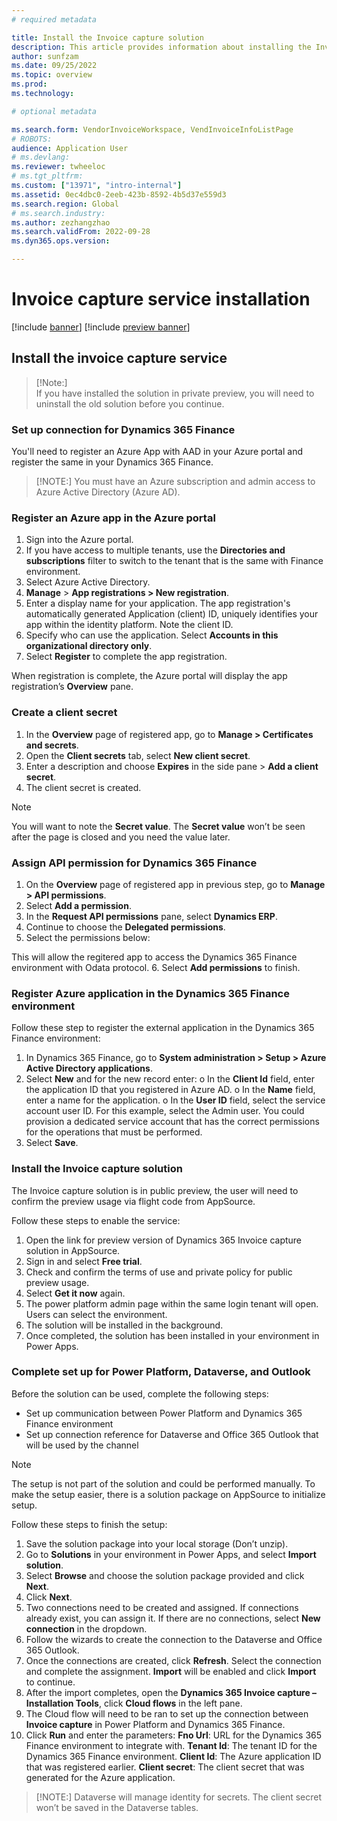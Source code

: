 ```yaml
---
# required metadata

title: Install the Invoice capture solution 
description: This article provides information about installing the Invoice capture solution. 
author: sunfzam
ms.date: 09/25/2022
ms.topic: overview
ms.prod: 
ms.technology: 

# optional metadata

ms.search.form: VendorInvoiceWorkspace, VendInvoiceInfoListPage
# ROBOTS: 
audience: Application User
# ms.devlang: 
ms.reviewer: twheeloc
# ms.tgt_pltfrm: 
ms.custom: ["13971", "intro-internal"]
ms.assetid: 0ec4dbc0-2eeb-423b-8592-4b5d37e559d3
ms.search.region: Global
# ms.search.industry: 
ms.author: zezhangzhao
ms.search.validFrom: 2022-09-28
ms.dyn365.ops.version: 

---
```


# Invoice capture service installation

[!include [banner](../includes/banner.md)]
[!include [preview banner](../includes/preview-banner.md)]

## Install the invoice capture service

>[!Note:]  
> If you have installed the solution in private preview, you will need to uninstall the old solution before you continue. 

### Set up connection for Dynamics 365 Finance 

You'll need to register an Azure App with AAD in your Azure portal and register the same in your Dynamics 365 Finance.

>[!NOTE:]
> You must have an Azure subscription and admin access to Azure Active Directory (Azure AD). 

### Register an Azure app in the Azure portal

1. Sign into the Azure portal.
2. If you have access to multiple tenants, use the **Directories and subscriptions** filter to switch to the tenant that is the same with Finance environment. 
3. Select Azure Active Directory. 
4. **Manage** > **App registrations > New registration**.
5. Enter a display name for your application. The app registration's automatically generated Application (client) ID, uniquely identifies your app within the identity 
platform. Note the client ID. 
6. Specify who can use the application. Select **Accounts in this organizational directory only**. 
7. Select **Register** to complete the app registration. 

When registration is complete, the Azure portal will display the app registration’s **Overview** pane. 

### Create a client secret

1. In the **Overview** page of registered app, go to **Manage > Certificates and secrets**.
2. Open the **Client secrets** tab, select **New client secret**.
3. Enter a description and choose **Expires** in the side pane > **Add a client secret**. 
4. The client secret is created. 

>[!Note] 
> You will want to note the **Secret value**. The **Secret value** won’t be seen after the page is closed and you need the value later.  

### Assign API permission for Dynamics 365 Finance 
1. On the **Overview** page of registered app in previous step, go to **Manage > API permissions**.
2. Select **Add a permission**.
3. In the **Request API permissions** pane, select **Dynamics ERP**.
4. Continue to choose the **Delegated permissions**.
5. Select the permissions below: 



This will allow the regitered app to access the Dynamics 365 Finance environment with Odata protocol.
6. Select **Add permissions** to finish.


### Register Azure application in the Dynamics 365 Finance environment

Follow these step to register the external application in the Dynamics 365 Finance environment:
1. In Dynamics 365 Finance, go to **System administration > Setup > Azure Active Directory applications**. 
2. Select **New** and for the new record enter: 
o In the **Client Id** field, enter the application ID that you registered in Azure AD. 
o In the **Name** field, enter a name for the application. 
o In the **User ID** field, select the service account user ID. For this example, select the Admin user. You could provision a dedicated service account that has the
correct permissions for the operations that must be performed. 
3. Select **Save**.

### Install the Invoice capture solution

The Invoice capture solution is in public preview, the user will need to confirm the preview usage via flight code from AppSource. 

Follow these steps to enable the service:

1. Open the link for preview version of Dynamics 365 Invoice capture solution in AppSource.
2. Sign in and select **Free trial**.
3. Check and confirm the terms of use and private policy for public preview usage. 
4. Select **Get it now** again.
5. The power platform admin page within the same login tenant will open. Users can select the environment.  
6. The solution will be installed in the background.
7. Once completed, the solution has been installed in your environment in Power Apps.


### Complete set up for Power Platform, Dataverse, and Outlook 

Before the solution can be used, complete the following steps: 
- Set up communication between Power Platform and Dynamics 365 Finance environment 
- Set up connection reference for Dataverse and Office 365 Outlook that will be used by the channel

> [!NOTE] 
> The setup is not part of the solution and could be performed manually. To make the setup easier, there is a solution package on AppSource to initialize setup. 

Follow these steps to finish the setup:

1. Save the solution package into your local storage (Don’t unzip). 
2. Go to **Solutions** in your environment in Power Apps, and select **Import solution**.
3. Select **Browse** and choose the solution package provided and click **Next**.
4. Click **Next**.   
5. Two connections need to be created and assigned. If connections already exist, you can assign it. If there are no connections, select **New connection** in 
the dropdown.
6. Follow the wizards to create the connection to the Dataverse and Office 365 Outlook.
7. Once the connections are created, click **Refresh**. Select the connection and complete the assignment. **Import** will be enabled and click **Import** to continue.
8. After the import completes, open the **Dynamics 365 Invoice capture – Installation Tools**, click **Cloud flows** in the left pane. 
9. The Cloud flow will need to be ran to set up the connection between **Invoice capture** in Power Platform and Dynamics 365 Finance. 
10. Click **Run** and enter the parameters: 
**Fno Url**: URL for the Dynamics 365 Finance environment to integrate with. 
**Tenant Id**: The tenant ID for the Dynamics 365 Finance environment. 
**Client Id**: The Azure application ID that was registered earlier. 
**Client secret**: The client secret that was generated for the Azure application.

>[!NOTE:] Dataverse will manage identity for secrets. The client secret won’t be saved in the Dataverse tables. 
 












